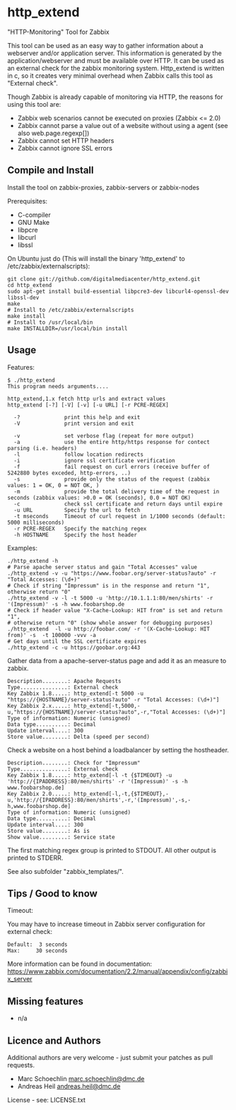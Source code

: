 http\_extend
===========

"HTTP-Monitoring" Tool for Zabbix

This tool can be used as an easy way to gather information about a webserver and/or application server. This information is generated by the application/webserver and must be available over HTTP.
It can be used as an external check for the zabbix monitoring system.
Http\_extend is written in c, so it creates very minimal overhead when Zabbix calls this tool as "External check".

Though Zabbix is already capable of monitoring via HTTP, the reasons for using this tool are:
 * Zabbix web scenarios cannot be executed on proxies (Zabbix <= 2.0)
 * Zabbix cannot parse a value out of a website without using a agent (see also web.page.regexp[])
 * Zabbix cannot set HTTP headers
 * Zabbix cannot ignore SSL errors


Compile and Install
-------------------

Install the tool on zabbix-proxies, zabbix-servers or zabbix-nodes

Prerequisites:
 * C-compiler
 * GNU Make
 * libpcre
 * libcurl
 * libssl

On Ubuntu just do
(This will install the binary 'http\_extend' to /etc/zabbix/externalscripts):
```
git clone git://github.com/digitalmediacenter/http_extend.git
cd http_extend
sudo apt-get install build-essential libpcre3-dev libcurl4-openssl-dev libssl-dev
make
# Install to /etc/zabbix/externalscripts
make install
# Install to /usr/local/bin
make INSTALLDIR=/usr/local/bin install
```

Usage
-----

Features:
```
$ ./http_extend 
This program needs arguments....

http_extend,1.x fetch http urls and extract values
http_extend [-?] [-V] [-v] [-u URL] [-r PCRE-REGEX]

  -?              print this help and exit
  -V              print version and exit

  -v              set verbose flag (repeat for more output)
  -a              use the entire http/https response for contect parsing (i.e. headers)
  -l              follow location redirects
  -i              ignore ssl certificate verification
  -f              fail request on curl errors (receive buffer of 5242880 bytes exceded, http-errors, ..)
  -s              provide only the status of the request (zabbix values: 1 = OK, 0 = NOT OK, )
  -m              provide the total delivery time of the request in seconds (zabbix values: >0.0 = OK (seconds), 0.0 = NOT OK)
  -c              check ssl certificate and return days until expire
  -u URL          Specify the url to fetch
  -t mseconds     Timeout of curl request in 1/1000 seconds (default: 5000 milliseconds)
  -r PCRE-REGEX   Specify the matching regex
  -h HOSTNAME     Specify the host header
```

Examples:
```
./http_extend -h
# Parse apache server status and gain "Total Accesses" value
./http_extend -v -u "https://www.foobar.org/server-status?auto" -r "Total Accesses: (\d+)"
# Check if string "Impressum" is in the response and return "1", otherwise return "0"
./http_extend -v -l -t 5000 -u 'http://10.1.1.1:80/men/shirts' -r '(Impressum)' -s -h www.foobarshop.de
# Check if header value "X-Cache-Lookup: HIT from" is set and return "1", 
# otherwise return "0" (show whole answer for debugging purposes)
./http_extend  -l -u http://foobar.com/ -r '(X-Cache-Lookup: HIT from)' -s  -t 100000 -vvv -a
# Get days until the SSL certificate expires
./http_extend -c -u https://goobar.org:443
```

Gather data from a apache-server-status page and add it as an measure to zabbix.
```
Description........: Apache Requests
Type...............: External check
Key Zabbix 1.8.....: http_extend[-t 5000 -u "https://{HOSTNAME}/server-status?auto" -r "Total Accesses: (\d+)"]
Key Zabbix 2.x.....: http_extend[-t,5000,-u,"https://{HOSTNAME}/server-status?auto",-r,"Total Accesses: (\d+)"]
Type of information: Numeric (unsigned)
Data type..........: Decimal
Update interval....: 300
Store value........: Delta (speed per second)
```

Check a website on a host behind a loadbalancer by setting the hostheader.
```
Description........: Check for "Impressum"
Type...............: External check
Key Zabbix 1.8.....: http_extend[-l -t {$TIMEOUT} -u 'http://{IPADDRESS}:80/men/shirts' -r '(Impressum)' -s -h www.foobarshop.de]
Key Zabbix 2.0.....: http_extend[-l,-t,{$TIMEOUT},-u,'http://{IPADDRESS}:80/men/shirts',-r,'(Impressum)',-s,-h,www.foobarshop.de]
Type of information: Numeric (unsigned)
Data type..........: Decimal
Update interval....: 300
Store value........: As is
Show value.........: Service state
```

The first matching regex group is printed to STDOUT. All other output is printed to STDERR.

See also subfolder "zabbix\_templates/".

Tips / Good to know
-------------------

Timeout:

You may have to increase timeout in Zabbix server configuration for external check:
```
Default:  3 seconds
Max:     30 seconds
```

More information can be found in documentation: https://www.zabbix.com/documentation/2.2/manual/appendix/config/zabbix_server

Missing features
----------------
- n/a

Licence and Authors
-------------------

Additional authors are very welcome - just submit your patches as pull requests.

 * Marc Schoechlin <marc.schoechlin@dmc.de>
 * Andreas Heil <andreas.heil@dmc.de>

License - see: LICENSE.txt
